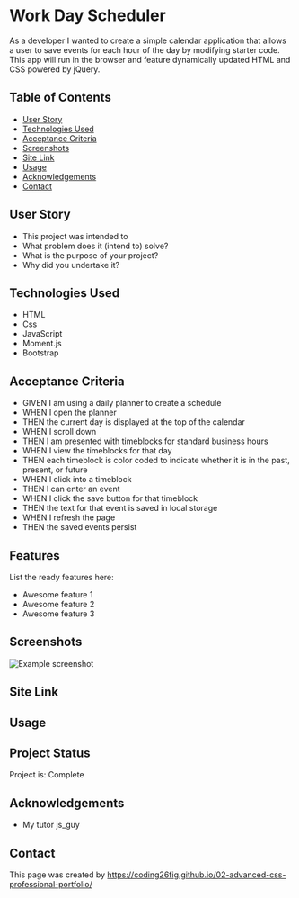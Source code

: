 # Work Day Scheduler
As a developer I wanted to create a simple calendar application that allows a user to save events for each hour of the day by modifying starter code. This app will run in the browser and feature dynamically updated HTML and CSS powered by jQuery.

## Table of Contents
* [User Story](#user-story)
* [Technologies Used](#technologies-used)
* [Acceptance Criteria](#acceptance-criteria)
* [Screenshots](#screenshots)
* [Site Link](#site-link)
* [Usage](#usage)
* [Acknowledgements](#acknowledgements)
* [Contact](#contact)


## User Story
- This project was intended to 
- What problem does it (intend to) solve?
- What is the purpose of your project?
- Why did you undertake it?
<!-- You don't have to answer all the questions - just the ones relevant to your project. -->


## Technologies Used
- HTML
- Css
- JavaScript
- Moment.js
- Bootstrap


## Acceptance Criteria
- GIVEN I am using a daily planner to create a schedule
- WHEN I open the planner
- THEN the current day is displayed at the top of the calendar
- WHEN I scroll down
- THEN I am presented with timeblocks for standard business hours
- WHEN I view the timeblocks for that day
- THEN each timeblock is color coded to indicate whether it is in the past, present, or future
- WHEN I click into a timeblock
- THEN I can enter an event
- WHEN I click the save button for that timeblock
- THEN the text for that event is saved in local storage
- WHEN I refresh the page
- THEN the saved events persist

## Features
List the ready features here:
- Awesome feature 1
- Awesome feature 2
- Awesome feature 3


## Screenshots
![Example screenshot](./img/screenshot.png)
<!-- If you have screenshots you'd like to share, include them here. -->


## Site Link 


## Usage



## Project Status
Project is: Complete


## Acknowledgements
- My tutor js_guy

## Contact
This page was created by https://coding26fig.github.io/02-advanced-css-professional-portfolio/



